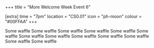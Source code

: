 +++
title = "More Welcome Week Event 6"

[extra]
time = "7pm"
location = "CS0.01"
icon = "ph-moon"
colour = "#00FFAA"
+++

Some waffle Some waffle Some waffle Some waffle Some waffle Some waffle Some waffle Some waffle Some waffle Some waffle Some waffle Some waffle Some waffle 